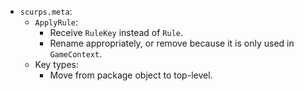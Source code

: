 * `scurps.meta`:
    * `ApplyRule`:
      * Receive `RuleKey` instead of `Rule`.
      * Rename appropriately, or remove because it is only used in `GameContext`.
    * Key types:
      * Move from package object to top-level.
